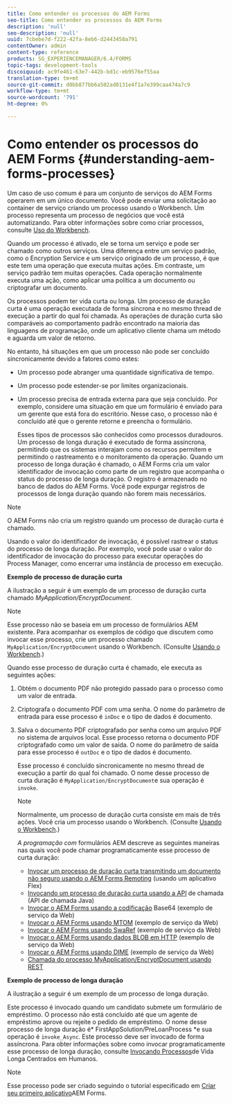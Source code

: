 ```yaml
---
title: Como entender os processos do AEM Forms
seo-title: Como entender os processos do AEM Forms
description: 'null'
seo-description: 'null'
uuid: 7cbebe7d-f222-42fa-8eb6-d2443458a791
contentOwner: admin
content-type: reference
products: SG_EXPERIENCEMANAGER/6.4/FORMS
topic-tags: development-tools
discoiquuid: ac9fe461-63e7-442b-bd1c-eb9576ef55aa
translation-type: tm+mt
source-git-commit: d0bb877bb6a502ad0131e4f1a7e399caa474a7c9
workflow-type: tm+mt
source-wordcount: '791'
ht-degree: 0%

---
```



# Como entender os processos do AEM Forms {#understanding-aem-forms-processes}

Um caso de uso comum é para um conjunto de serviços do AEM Forms operarem em um único documento. Você pode enviar uma solicitação ao container de serviço criando um processo usando o Workbench. Um processo representa um processo de negócios que você está automatizando. Para obter informações sobre como criar processos, consulte [Uso do Workbench](https://www.adobe.com/go/learn_aemforms_workbench_63).

Quando um processo é ativado, ele se torna um serviço e pode ser chamado como outros serviços. Uma diferença entre um serviço padrão, como o Encryption Service e um serviço originado de um processo, é que este tem uma operação que executa muitas ações. Em contraste, um serviço padrão tem muitas operações. Cada operação normalmente executa uma ação, como aplicar uma política a um documento ou criptografar um documento.

Os processos podem ter vida curta ou longa. Um processo de duração curta é uma operação executada de forma síncrona e no mesmo thread de execução a partir do qual foi chamada. As operações de duração curta são comparáveis ao comportamento padrão encontrado na maioria das linguagens de programação, onde um aplicativo cliente chama um método e aguarda um valor de retorno.

No entanto, há situações em que um processo não pode ser concluído sincronicamente devido a fatores como estes:

* Um processo pode abranger uma quantidade significativa de tempo.
* Um processo pode estender-se por limites organizacionais.
* Um processo precisa de entrada externa para que seja concluído. Por exemplo, considere uma situação em que um formulário é enviado para um gerente que está fora do escritório. Nesse caso, o processo não é concluído até que o gerente retorne e preencha o formulário.

   Esses tipos de processos são conhecidos como processos duradouros. Um processo de longa duração é executado de forma assíncrona, permitindo que os sistemas interajam como os recursos permitem e permitindo o rastreamento e o monitoramento da operação. Quando um processo de longa duração é chamado, o AEM Forms cria um valor identificador de invocação como parte de um registro que acompanha o status do processo de longa duração. O registro é armazenado no banco de dados do AEM Forms. Você pode expurgar registros de processos de longa duração quando não forem mais necessários.

>[!NOTE]
>
>O AEM Forms não cria um registro quando um processo de duração curta é chamado.

Usando o valor do identificador de invocação, é possível rastrear o status do processo de longa duração. Por exemplo, você pode usar o valor do identificador de invocação do processo para executar operações do Process Manager, como encerrar uma instância de processo em execução.

**Exemplo de processo de duração curta**

A ilustração a seguir é um exemplo de um processo de duração curta chamado *MyApplication/EncryptDocument*.

>[!NOTE]
>
>Esse processo não se baseia em um processo de formulários AEM existente. Para acompanhar os exemplos de código que discutem como invocar esse processo, crie um processo chamado `MyApplication/EncryptDocument` usando o Workbench. (Consulte [Usando o Workbench](https://www.adobe.com/go/learn_aemforms_workbench_63).)

Quando esse processo de duração curta é chamado, ele executa as seguintes ações:

1. Obtém o documento PDF não protegido passado para o processo como um valor de entrada.
1. Criptografa o documento PDF com uma senha. O nome do parâmetro de entrada para esse processo é `inDoc` e o tipo de dados é documento.
1. Salva o documento PDF criptografado por senha como um arquivo PDF no sistema de arquivos local. Esse processo retorna o documento PDF criptografado como um valor de saída. O nome do parâmetro de saída para esse processo é `outDoc` e o tipo de dados é documento.

   Esse processo é concluído sincronicamente no mesmo thread de execução a partir do qual foi chamado. O nome desse processo de curta duração é `MyApplication/EncryptDocument`e sua operação é `invoke`.

   >[!NOTE]
   >
   >Normalmente, um processo de duração curta consiste em mais de três ações. Você cria um processo usando o Workbench. (Consulte [Usando o Workbench](https://www.adobe.com/go/learn_aemforms_workbench_63).)

   *A programação com* formulários AEM descreve as seguintes maneiras nas quais você pode chamar programaticamente esse processo de curta duração:

   * [Invocar um processo de duração curta transmitindo um documento não seguro usando o AEM Forms Remoting](/help/forms/developing/invoking-aem-forms-using-remoting.md#invoking-a-short-lived-process-by-passing-an-unsecure-document-using-remoting) (usando um aplicativo Flex)
   * [Invocando um processo de duração curta usando a API](/help/forms/developing/invoking-aem-forms-using-java.md#invoking-a-short-lived-process-using-the-invocation-api) de chamada (API de chamada Java)
   * [Invocar o AEM Forms usando a codificação](/help/forms/developing/invoking-aem-forms-using-web.md#invoking-aem-forms-using-base64-encoding) Base64 (exemplo de serviço da Web)
   * [Invocar o AEM Forms usando MTOM](/help/forms/developing/invoking-aem-forms-using-web.md#invoking-aem-forms-using-mtom) (exemplo de serviço da Web)
   * [Invocar o AEM Forms usando SwaRef](/help/forms/developing/invoking-aem-forms-using-web.md#invoking-aem-forms-using-swaref) (exemplo de serviço da Web)
   * [Invocar o AEM Forms usando dados BLOB em HTTP](/help/forms/developing/invoking-aem-forms-using-web.md#invoking-aem-forms-using-blob-data-over-http) (exemplo de serviço da Web)
   * [Invocar o AEM Forms usando DIME](/help/forms/developing/invoking-aem-forms-using-web.md#invoking-aem-forms-using-dime) (exemplo de serviço da Web)
   * [Chamada do processo MyApplication/EncryptDocument usando REST](/help/forms/developing/invoking-aem-forms-using-rest.md)

**Exemplo de processo de longa duração**

A ilustração a seguir é um exemplo de um processo de longa duração.

Este processo é invocado quando um candidato submete um formulário de empréstimo. O processo não está concluído até que um agente de empréstimo aprove ou rejeite o pedido de empréstimo. O nome desse processo de longa duração é* FirstAppSolution/PreLoanProcess *e sua operação é `invoke_Async`. Este processo deve ser invocado de forma assíncrona. Para obter informações sobre como invocar programaticamente esse processo de longa duração, consulte [Invocando Processos](/help/forms/developing/invoking-human-centric-long-lived.md#invoking-human-centric-long-lived-processes)de Vida Longa Centrados em Humanos.

>[!NOTE]
>
>Esse processo pode ser criado seguindo o tutorial especificado em [Criar seu primeiro aplicativo](https://www.adobe.com/go/learn_aemforms_firstapp_ds_63)AEM Forms.

